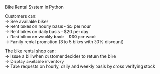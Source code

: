 Bike Rental System in Python

Customers can:<br>
-> See available bikes<br>
-> Rent bikes on hourly basis - $5 per hour<br>
-> Rent bikes on daily basis - $20 per day<br>
-> Rent bikes on weekly basis - $60 per week<br>
-> Family rental promotion (3 to 5 bikes with 30% discount)<br>

The bike rental shop can:<br>
-> Issue a bill when customer decides to return the bike<br>
-> Display available inventory<br>
-> Take requests on hourly, daily and weekly basis by cross verifying stock<br>
